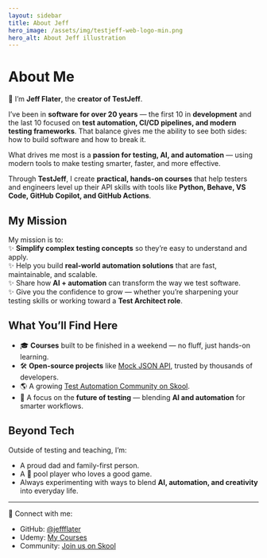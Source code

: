 ```yaml
---
layout: sidebar
title: About Jeff
hero_image: /assets/img/testjeff-web-logo-min.png
hero_alt: About Jeff illustration
---
```


# About Me

👋 I’m **Jeff Flater**, the **creator of TestJeff**.  

I’ve been in **software for over 20 years** — the first 10 in **development** and the last 10 focused on **test automation, CI/CD pipelines, and modern testing frameworks**. That balance gives me the ability to see both sides: how to build software and how to break it.  

What drives me most is a **passion for testing, AI, and automation** — using modern tools to make testing smarter, faster, and more effective.  

Through **TestJeff**, I create **practical, hands-on courses** that help testers and engineers level up their API skills with tools like **Python, Behave, VS Code, GitHub Copilot, and GitHub Actions**.  

## My Mission
My mission is to:  
✨ **Simplify complex testing concepts** so they’re easy to understand and apply.  
✨ Help you build **real-world automation solutions** that are fast, maintainable, and scalable.  
✨ Share how **AI + automation** can transform the way we test software.  
✨ Give you the confidence to grow — whether you’re sharpening your testing skills or working toward a **Test Architect role**.  

## What You’ll Find Here
- 🎓 **Courses** built to be finished in a weekend — no fluff, just hands-on learning.  
- 🛠️ **Open-source projects** like [Mock JSON API](https://github.com/jeffflater/mock-json-api), trusted by thousands of developers.  
- 🌎 A growing [Test Automation Community on Skool](https://www.skool.com/test-automation-2381/about?ref=0e9720b6f3624bfea4710a21aed69e4e).  
- 🚀 A focus on the **future of testing** — blending **AI and automation** for smarter workflows.  

## Beyond Tech
Outside of testing and teaching, I’m:  
- A proud dad and family-first person.  
- A 🎱 pool player who loves a good game.  
- Always experimenting with ways to blend **AI, automation, and creativity** into everyday life.  

---

📍 Connect with me:  
- GitHub: [@jeffflater](https://github.com/jeffflater)  
- Udemy: [My Courses](https://www.udemy.com/user/jeff-flater-3/)  
- Community: [Join us on Skool](https://www.skool.com/test-automation-2381/about?ref=0e9720b6f3624bfea4710a21aed69e4e)  
